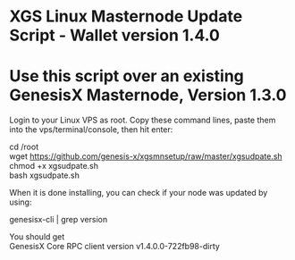 # XGS Linux Masternode Update Script - Wallet version 1.4.0
# Use this script over an existing GenesisX Masternode, Version 1.3.0

Login to your Linux VPS as root. Copy these command lines, paste them into the vps/terminal/console, then hit enter:  

cd /root  
wget https://github.com/genesis-x/xgsmnsetup/raw/master/xgsudpate.sh  
chmod +x xgsudpate.sh  
bash xgsudpate.sh  

When it is done installing, you can check if your node was updated by using:

genesisx-cli | grep version  

You should get  
GenesisX Core RPC client version v1.4.0.0-722fb98-dirty
